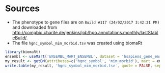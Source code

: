 # Sources

* The phenotype to gene files are on `Build #117 (24/02/2017 3:42:21 PM)` and downloaded from <http://compbio.charite.de/jenkins/job/hpo.annotations.monthly/lastStableBuild/>.
* The file `hgnc_symbol_mim_morbid.tsv` was created using biomaRt

```r
library(biomaRt)
ensembl <- useMart('ENSEMBL_MART_ENSEMBL', dataset = 'hsapiens_gene_ensembl')
my_result <- getBM(attributes=c('hgnc_symbol', 'mim_morbid'), mart = ensembl)
write.table(my_result, 'hgnc_symbol_mim_morbid.tsv', quote = FALSE, sep = "\t", row.names = FALSE)
```


